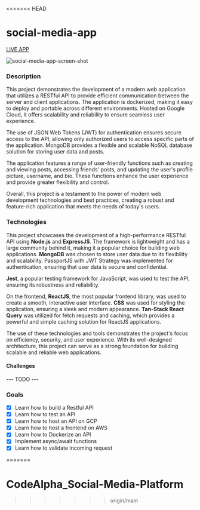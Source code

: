 <<<<<<< HEAD
# social-media-app

[LIVE APP](https://main.d1l2zslx6rge0v.amplifyapp.com/login)

![social-media-app-screen-shot](https://user-images.githubusercontent.com/35308786/227627654-e28ac04e-2622-4a93-88f0-d01cc98e8cae.png)

### Description
This project demonstrates the development of a modern web application that utilizes a RESTful API to provide efficient communication between the server and client applications. The application is dockerized, making it easy to deploy and portable across different environments. Hosted on Google Cloud, it offers scalability and reliability to ensure seamless user experience.

The use of JSON Web Tokens (JWT) for authentication ensures secure access to the API, allowing only authorized users to access specific parts of the application. MongoDB provides a flexible and scalable NoSQL database solution for storing user data and posts.

The application features a range of user-friendly functions such as creating and viewing posts, accessing friends' posts, and updating the user's profile picture, username, and bio. These functions enhance the user experience and provide greater flexibility and control.

Overall, this project is a testament to the power of modern web development technologies and best practices, creating a robust and feature-rich application that meets the needs of today's users.

### Technologies 
This project showcases the development of a high-performance RESTful API using **Node.js** and **ExpressJS**. The framework is lightweight and has a large community behind it, making it a popular choice for building web applications. **MongoDB** was chosen to store user data due to its flexibility and scalability. PassportJS with JWT Strategy was implemented for authentication, ensuring that user data is secure and confidential.

**Jest**, a popular testing framework for JavaScript, was used to test the API, ensuring its robustness and reliability.

On the frontend, **ReactJS**, the most popular frontend library, was used to create a smooth, interactive user interface. **CSS** was used for styling the application, ensuring a sleek and modern appearance. **Tan-Stack React Query** was utilized for fetch requests and caching, which provides a powerful and simple caching solution for ReactJS applications.

The use of these technologies and tools demonstrates the project's focus on efficiency, security, and user experience. With its well-designed architecture, this project can serve as a strong foundation for building scalable and reliable web applications.

#### Challenges
--- TODO ---

### Goals
- [x] Learn how to build a Restful API 
- [x] Learn how to test an API 
- [x] Learn how to host an API on GCP
- [x] Learn how to host a frontend on AWS
- [x] Learn how to Dockerize an API
- [x] Implement async/await functions
- [x] Learn how to validate incoming request 

=======
# CodeAlpha_Social-Media-Platform
>>>>>>> origin/main
